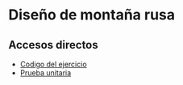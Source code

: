 # Diseño de montaña rusa

## Accesos directos

- [Codigo del ejercicio](montana_rusa.py)
- [Prueba unitaria](Test\test_montana_rusa_py)
